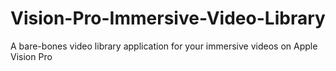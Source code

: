 # Vision-Pro-Immersive-Video-Library
A bare-bones video library application for your immersive videos on Apple Vision Pro
